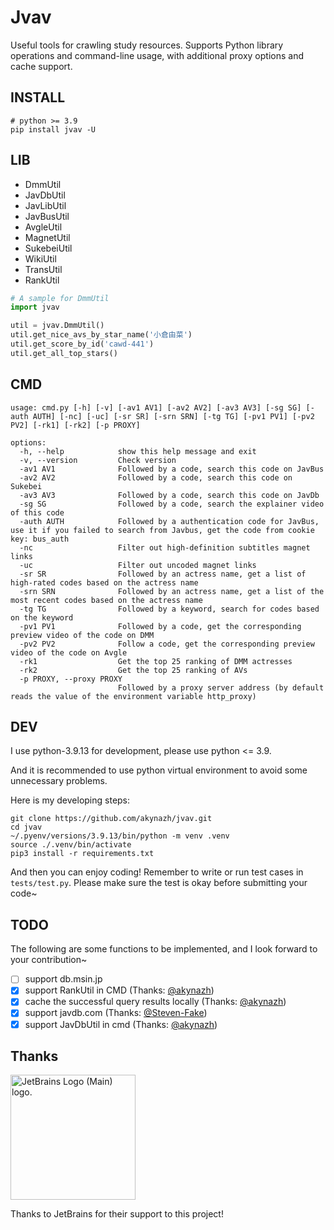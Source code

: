 # Jvav

Useful tools for crawling study resources. Supports Python library operations and command-line usage, with additional proxy options and cache support.

## INSTALL

```
# python >= 3.9
pip install jvav -U
```

## LIB

- DmmUtil
- JavDbUtil
- JavLibUtil
- JavBusUtil
- AvgleUtil
- MagnetUtil
- SukebeiUtil
- WikiUtil
- TransUtil
- RankUtil

```py
# A sample for DmmUtil
import jvav

util = jvav.DmmUtil()
util.get_nice_avs_by_star_name('小倉由菜')
util.get_score_by_id('cawd-441')
util.get_all_top_stars()
```

## CMD

```shell
usage: cmd.py [-h] [-v] [-av1 AV1] [-av2 AV2] [-av3 AV3] [-sg SG] [-auth AUTH] [-nc] [-uc] [-sr SR] [-srn SRN] [-tg TG] [-pv1 PV1] [-pv2 PV2] [-rk1] [-rk2] [-p PROXY]

options:
  -h, --help            show this help message and exit
  -v, --version         Check version
  -av1 AV1              Followed by a code, search this code on JavBus
  -av2 AV2              Followed by a code, search this code on Sukebei
  -av3 AV3              Followed by a code, search this code on JavDb
  -sg SG                Followed by a code, search the explainer video of this code
  -auth AUTH            Followed by a authentication code for JavBus, use it if you failed to search from Javbus, get the code from cookie key: bus_auth
  -nc                   Filter out high-definition subtitles magnet links
  -uc                   Filter out uncoded magnet links
  -sr SR                Followed by an actress name, get a list of high-rated codes based on the actress name
  -srn SRN              Followed by an actress name, get a list of the most recent codes based on the actress name
  -tg TG                Followed by a keyword, search for codes based on the keyword
  -pv1 PV1              Followed by a code, get the corresponding preview video of the code on DMM
  -pv2 PV2              Follow a code, get the corresponding preview video of the code on Avgle
  -rk1                  Get the top 25 ranking of DMM actresses
  -rk2                  Get the top 25 ranking of AVs
  -p PROXY, --proxy PROXY
                        Followed by a proxy server address (by default reads the value of the environment variable http_proxy)
```

## DEV

I use python-3.9.13 for development, please use python <= 3.9. 

And it is recommended to use python virtual environment to avoid some unnecessary problems.

Here is my developing steps:

```shell
git clone https://github.com/akynazh/jvav.git
cd jvav
~/.pyenv/versions/3.9.13/bin/python -m venv .venv
source ./.venv/bin/activate
pip3 install -r requirements.txt
```

And then you can enjoy coding! Remember to write or run test cases in `tests/test.py`.
Please make sure the test is okay before submitting your code~

## TODO

The following are some functions to be implemented, and I look forward to your contribution~ 

- [ ] support db.msin.jp
- [x] support RankUtil in CMD (Thanks: [@akynazh](https://github.com/akynazh))
- [x] cache the successful query results locally (Thanks: [@akynazh](https://github.com/akynazh))
- [x] support javdb.com (Thanks: [@Steven-Fake](https://github.com/Steven-Fake))
- [x] support JavDbUtil in cmd (Thanks: [@akynazh](https://github.com/akynazh))

## Thanks

<a href="https://www.jetbrains.com/">
<img src="https://resources.jetbrains.com/storage/products/company/brand/logos/jb_beam.png" alt="JetBrains Logo (Main) logo." style="width: 200px;"></a>

Thanks to JetBrains for their support to this project!
